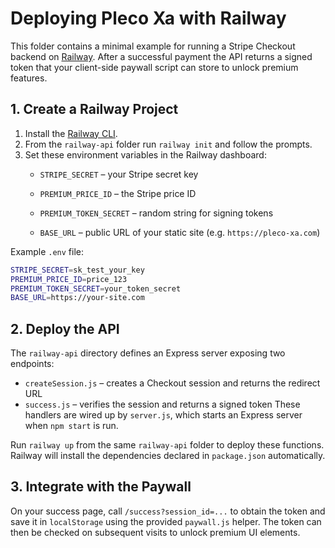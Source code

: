 # Deploying Pleco Xa with Railway

This folder contains a minimal example for running a Stripe Checkout backend on
[Railway](https://railway.app/). After a successful payment the API returns a
signed token that your client-side paywall script can store to unlock premium
features.

## 1. Create a Railway Project

1. Install the [Railway CLI](https://docs.railway.app/cli/install).
2. From the `railway-api` folder run `railway init` and follow the prompts.
3. Set these environment variables in the Railway dashboard:
   - `STRIPE_SECRET` – your Stripe secret key
   - `PREMIUM_PRICE_ID` – the Stripe price ID
   - `PREMIUM_TOKEN_SECRET` – random string for signing tokens

   - `BASE_URL` – public URL of your static site (e.g. `https://pleco-xa.com`)

Example `.env` file:

```bash
STRIPE_SECRET=sk_test_your_key
PREMIUM_PRICE_ID=price_123
PREMIUM_TOKEN_SECRET=your_token_secret
BASE_URL=https://your-site.com
```

## 2. Deploy the API

The `railway-api` directory defines an Express server exposing two endpoints:

- `createSession.js` – creates a Checkout session and returns the redirect URL
- `success.js` – verifies the session and returns a signed token
These handlers are wired up by `server.js`, which starts an Express server when
`npm start` is run.

Run `railway up` from the same `railway-api` folder to deploy these functions.
Railway will install the dependencies declared in `package.json` automatically.

## 3. Integrate with the Paywall

On your success page, call `/success?session_id=...` to obtain the token and save
it in `localStorage` using the provided `paywall.js` helper. The token can then
be checked on subsequent visits to unlock premium UI elements.

